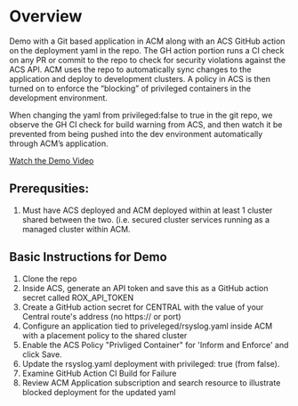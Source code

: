 # Overview
Demo with a Git based application in ACM along with an ACS GitHub action on the deployment yaml in the repo. The GH action portion runs a CI check on any PR or commit to the repo to check for security violations against the ACS API.  ACM uses the repo to automatically sync changes to the application and deploy to development clusters. A policy in ACS is then turned on to enforce the “blocking” of privileged containers in the development environment. 

When changing the yaml from privileged:false to true in the git repo, we observe the GH CI check for build warning from ACS, and then watch it be prevented from being pushed into the dev environment automatically through ACM’s application.

[Watch the Demo Video](https://www.youtube.com/watch?v=AwvtabrR0a4&t=3s)

## Prerequsities:
1. Must have ACS deployed and ACM deployed within at least 1 cluster shared between the two. (i.e. secured cluster services running as a managed cluster within ACM.

## Basic Instructions for Demo

1. Clone the repo
2. Inside ACS, generate an API token and save this as a GitHub action secret called ROX_API_TOKEN
3. Create a GitHub action secret for CENTRAL with the value of your Central route's address (no https:// or port)
4. Configure an application tied to priveleged/rsyslog.yaml inside ACM with a placement policy to the shared cluster
5. Enable the ACS Policy "Privliged Container" for 'Inform and Enforce' and click Save. 
6. Update the rsyslog.yaml deployment with privileged: true (from false). 
7. Examine GitHub Action CI Build for Failure 
8. Review ACM Application subscription and search resource to illustrate blocked deployment for the updated yaml 
